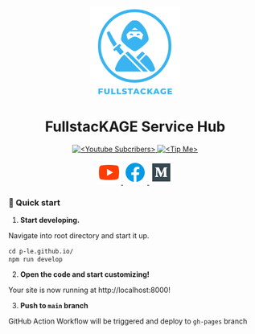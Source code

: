 <p align="center">
  <a href="https://www.youtube.com/c/FullstacKAGE">
    <img alt="Gatsby" src="https://raw.githubusercontent.com/p-le/p-le/main/assets/logo.png" width="180" />
  </a>
</p>

<h1 align="center">
  FullstacKAGE Service Hub
</h1>

<p align="center">
  <a href="https://www.youtube.com/c/FullstacKAGE" target="_blank">
    <img alt="<Youtube Subcribers>" src="https://img.shields.io/youtube/channel/subscribers/UCRWDR9vuoRny63i464-pZrg?logo=youtube&logoColor=red&style=for-the-badge" />
  </a>
  <a href="https://streamelements.com/fullstackage/tip" target="_blank">
    <img alt="<Tip Me>" src="https://img.shields.io/badge/donate-buy%20me%20a%20coffee-yellow?label=Tip&style=for-the-badge&logo=buymeacoffee" />
  </a>
</p>
<p align="center">
  <a href="https://www.youtube.com/c/FullstacKAGE" target="_blank">
    <img alt="FullstacKAGE | Youtube" width="48px" src="https://raw.githubusercontent.com/p-le/p-le/main/assets/youtube.svg" >
  </a>
  <a href="https://www.facebook.com/fullstackage" target="_blank">
    <img alt="FullstacKAGE | Facebook" width="48px" src="https://raw.githubusercontent.com/p-le/p-le/main/assets/facebook.svg" />
  </a>
  <a href="https://fullstackage.medium.com" target="_blank">
    <img alt="FullstacKAGE | Medium" width="48px" src="https://raw.githubusercontent.com/p-le/p-le/main/assets/medium.svg" />
  </a>
</p>

### 🚀 Quick start

1. **Start developing.**

  Navigate into root directory and start it up.
  ```shell
  cd p-le.github.io/
  npm run develop
  ```

2.  **Open the code and start customizing!**
    
  Your site is now running at http://localhost:8000!

3.  **Push to `main` branch**
  
  GitHub Action Workflow will be triggered and deploy to `gh-pages` branch
